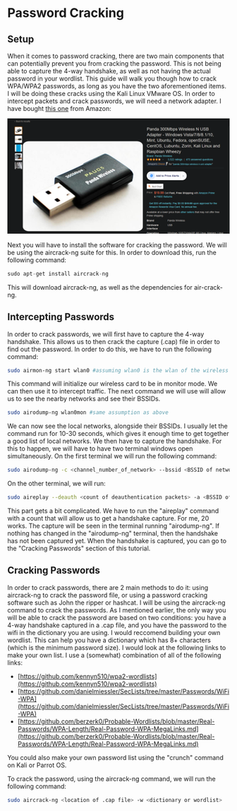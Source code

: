 # Password Cracking

## Setup

When it comes to password cracking, there are two main components that can potentially prevent you from cracking the password. This is not being able to capture the 4-way handshake, as well as not having the actual password in your wordlist. This guide will walk you though how to crack WPA/WPA2 passwords, as long as you have the two aforementioned items. I will be doing these cracks using the Kali Linux VMware OS. In order to intercept packets and crack passwords, we will need a network adapter. I have bought [this one](https://www.amazon.com/Panda-300Mbps-Wireless-USB-Adapter/dp/B00EQT0YK2/) from Amazon:

![](../.gitbook/assets/image%20%2842%29.png)

Next you will have to install the software for cracking the password. We will be using the aircrack-ng suite for this. In order to download this, run the following command:

```c
sudo apt-get install aircrack-ng
```

This will download aircrack-ng, as well as the dependencies for air-crack-ng.

## Intercepting Passwords

In order to crack passwords, we will first have to capture the 4-way handshake. This allows us to then crack the capture \(.cap\) file in order to find out the password. In order to do this, we have to run the following command:

```bash
sudo airmon-ng start wlan0 #assuming wlan0 is the wlan of the wireless card
```

This command will initialize our wireless card to be in monitor mode. We can then use it to intercept traffic. The next command we will use will allow us to see the nearby networks and see their BSSIDs. 

```bash
sudo airodump-ng wlan0mon #same assumption as above
```

We can now see the local networks, alongside their BSSIDs. I usually let the command run for 10-30 seconds, which gives it enough time to get together a good list of local networks. We then have to capture the handshake. For this to happen, we will have to have two terminal windows open simultaneously. On the first terminal we will run the following command:

```bash
sudo airodump-ng -c <channel_number_of_network> --bssid <BSSID of network> -w <output location of captured files> wlan0mon
```

On the other terminal, we will run:

```bash
sudo aireplay --deauth <count of deauthentication packets> -a <BSSID of network> wlan0mon
```

This part gets a bit complicated. We have to run the "aireplay" command with a count that will allow us to get a handshake capture. For me, 20 works. The capture will be seen in the terminal running "airodump-ng". If nothing has changed in the "airodump-ng" terminal, then the handshake has not been captured yet. When the handshake is captured, you can go to the "Cracking Passwords" section of this tutorial. 

## Cracking Passwords

In order to crack passwords, there are 2 main methods to do it: using aircrack-ng to crack the password file, or using a password cracking software such as John the ripper or hashcat. I will be using the aircrack-ng command to crack the passwords. As I mentioned earlier, the only way you will be able to crack the password are based on two conditions: you have a 4-way handshake captured in a .cap file, and you have the password to the wifi in the dictionary you are using. I would reccomend building your own wordlist. This can help you have a dictionary which has 8+ characters \(which is the minimum password size\). I would look at the following links to make your own list. I use a \(somewhat\) combination of all of the following links:

* [https://github.com/kennyn510/wpa2-wordlists](https://github.com/kennyn510/wpa2-wordlists)
* [https://github.com/danielmiessler/SecLists/tree/master/Passwords/WiFi-WPA](https://github.com/danielmiessler/SecLists/tree/master/Passwords/WiFi-WPA)
* [https://github.com/berzerk0/Probable-Wordlists/blob/master/Real-Passwords/WPA-Length/Real-Password-WPA-MegaLinks.md](https://github.com/berzerk0/Probable-Wordlists/blob/master/Real-Passwords/WPA-Length/Real-Password-WPA-MegaLinks.md)

You could also make your own password list using the "crunch" command on Kali or Parrot OS. 

To crack the password, using the aircrack-ng command, we will run the following command:

```bash
sudo aircrack-ng <location of .cap file> -w <dictionary or wordlist>
```

